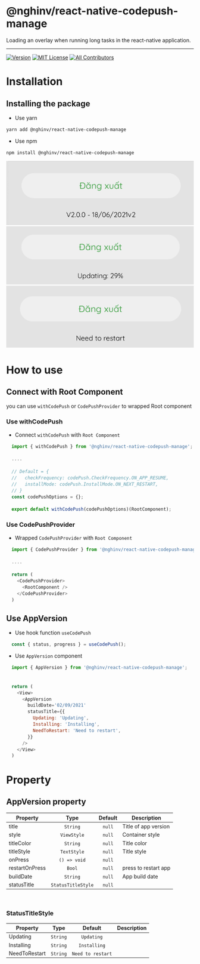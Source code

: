 # @nghinv/react-native-codepush-manage

Loading an overlay when running long tasks in the react-native application.

---


[![Version][version-badge]][package]
[![MIT License][license-badge]][license]
[![All Contributors][all-contributors-badge]][all-contributors]

# Installation

## Installing the package

* Use yarn

```sh
yarn add @nghinv/react-native-codepush-manage
```

* Use npm

```sh
npm install @nghinv/react-native-codepush-manage
```

<img src='./assets/app-version.png'>
<img src='./assets/updating.png'>
<img src='./assets/needRestart.png'>


# How to use

## Connect with Root Component

you can use `withCodePush` or `CodePushProvider` to wrapped Root component

### Use withCodePush

- Connect `withCodePush` with `Root Component`

```javascript
  import { withCodePush } from '@nghinv/react-native-codepush-manage';

  ....

  // Default = {
  //   checkFrequency: codePush.CheckFrequency.ON_APP_RESUME,
  //   installMode: codePush.InstallMode.ON_NEXT_RESTART,
  // }
  const codePushOptions = {};

  export default withCodePush(codePushOptions)(RootComponent);
```

### Use CodePushProvider

- Wrapped `CodePushProvider` with `Root Component`

```javascript
  import { CodePushProvider } from '@nghinv/react-native-codepush-manage';

  ....

  return (
    <CodePushProvider>
      <RootComponent />
    </CodePushProvider>
  )
```

## Use AppVersion

- Use hook function `useCodePush`

```js
  const { status, progress } = useCodePush();
```

- Use `AppVersion` component

```js
  import { AppVersion } from '@nghinv/react-native-codepush-manage';


  return (
    <View>
      <AppVersion 
        buildDate='02/09/2021'
        statusTitle={{
          Updating: 'Updating',
          Installing: 'Installing',
          NeedToRestart: 'Need to restart',
        }}
      />
    </View>
  )
```

# Property


## AppVersion property

| Property | Type | Default | Description |
|----------|:----:|:-------:|-------------|
| title | `String` | `null` | Title of app version |
| style | `ViewStyle` | `null` | Container style |
| titleColor | `String` | `null` | Title color |
| titleStyle | `TextStyle` | `null` | Title style |
| onPress | `() => void` | `null` |  |
| restartOnPress | `Bool` | `null` | press to restart app |
| buildDate | `String` | `null` | App build date |
| statusTitle | `StatusTitleStyle` | `null` |  |

<br>

### StatusTitleStyle

| Property | Type | Default | Description |
|----------|:----:|:-------:|-------------|
| Updating | `String` | `Updating` |  |
| Installing | `String` | `Installing` |  |
| NeedToRestart | `String` | `Need to restart` |  |

[version-badge]: https://img.shields.io/npm/v/@nghinv/react-native-codepush-manage.svg?style=flat-square
[package]: https://www.npmjs.com/package/@nghinv/react-native-codepush-manage
[license-badge]: https://img.shields.io/npm/l/@nghinv/react-native-codepush-manage.svg?style=flat-square
[license]: https://opensource.org/licenses/MIT
[all-contributors-badge]: https://img.shields.io/badge/all_contributors-1-orange.svg?style=flat-square
[all-contributors]: #contributors
